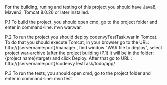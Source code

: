 For the building, runing and testing of this project you should have Java8, Maven3, Tomcat 8.0.26 or later installed.

P.1 To build the project, you should open cmd, go to the project folder and enter in command-line:
    mvn war:war.
    
P.2 To run the project you should deploy codenvyTestTask.war in Tomcat. To do that you should execute Tomcat,
    in your browser go to the URL: http://{servername:port}/manager , find window "WAR file to deploy", 
    select project war-archive (after the project building (P.1) it will be in the folder: {project name}/target) 
    and click Deploy. After that go to URL : http://{servername:port}/codenvyTestTask/todo/app/
    
P.3 To run the tests, you should open cmd, go to the project folder and enter in command-line:
    mvn test
